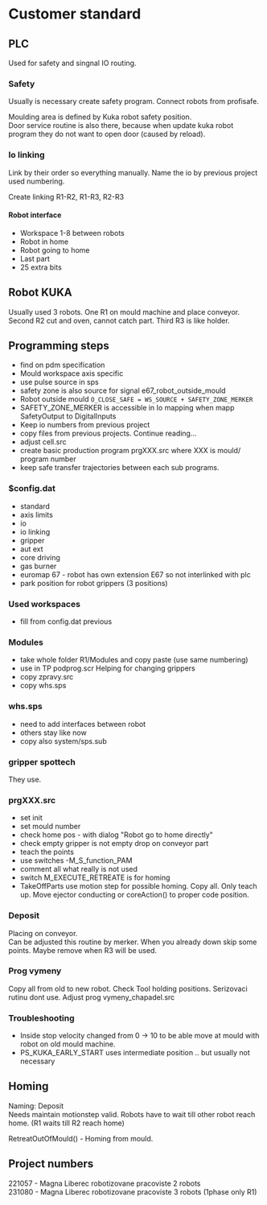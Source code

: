 # Customer standard
## PLC 
Used for safety and singnal IO routing.

### Safety 
Usually is necessary create safety program. 
Connect robots from profisafe.
  
Moulding area is defined by Kuka robot safety position.  
Door service routine is also there, because when update kuka robot program they do not want to open door (caused by reload).

### Io linking
Link by their order so everything manually.
Name the io by previous project used numbering.
  
Create linking R1-R2, R1-R3, R2-R3  

#### Robot interface
-  Workspace 1-8 between robots
-  Robot in home
-  Robot going to home
-  Last part
-  25 extra bits 

## Robot KUKA
Usually used 3 robots.
One R1 on mould machine and place conveyor.
Second R2 cut and oven, cannot catch part.
Third R3 is like holder. 

## Programming steps
- find on pdm specification
- Mould workspace axis specific
- use pulse source in sps
- safety zone is also source for signal e67_robot_outside_mould
- Robot outside mould ```O_CLOSE_SAFE = WS_SOURCE + SAFETY_ZONE_MERKER```
- SAFETY_ZONE_MERKER is accessible in Io mapping when mapp SafetyOutput to DigitalInputs
- Keep io numbers from previous project
- copy files from previous projects. Continue reading...
- adjust cell.src
- create basic production program prgXXX.src where XXX is mould/ program number
- keep safe transfer trajectories between each sub programs.



### $config.dat
- standard  
- axis limits  
- io
- io linking
- gripper
- aut ext
- core driving
- gas burner
- euromap 67 - robot has own extension E67 so not interlinked with plc
- park position for robot grippers (3 positions)

### Used workspaces
- fill from config.dat previous 

### Modules
- take whole folder R1/Modules and copy paste (use same numbering)  
- use in TP podprog.scr Helping for changing grippers
- copy zpravy.src
- copy whs.sps

### whs.sps
- need to add interfaces between robot
- others stay like now
- copy also system/sps.sub


### gripper spottech
They use.

### prgXXX.src
- set init
- set mould number
- check home pos - with dialog "Robot go to home directly"
- check empty gripper is not empty drop on conveyor part
- teach the points
- use switches -M_S_function_PAM
- comment all what really is not used
- switch M_EXECUTE_RETREATE is for homing
- TakeOffParts use motion step for possible homing. Copy all. Only teach up. Move ejector conducting or coreAction() to proper code position. 
### Deposit
Placing on conveyor.  
Can be adjusted this routine by merker. When you already down skip some points. Maybe remove when R3 will be used.

### Prog vymeny
Copy all from old to new robot. Check Tool holding positions.
Serizovaci rutinu dont use. 
Adjust prog vymeny_chapadel.src


### Troubleshooting
- Inside stop velocity changed from 0 -> 10 to be able move at mould with robot on old mould machine.
- PS_KUKA_EARLY_START uses intermediate position .. but usually not necessary


## Homing
Naming: Deposit  
Needs maintain motionstep valid.
Robots have to wait till other robot reach home. (R1 waits till R2 reach home)  
  
RetreatOutOfMould() - Homing from mould.  


## Project numbers
221057 - Magna Liberec robotizovane pracoviste 2 robots  
231080 - Magna Liberec robotizovane pracoviste 3 robots (1phase only R1)  



